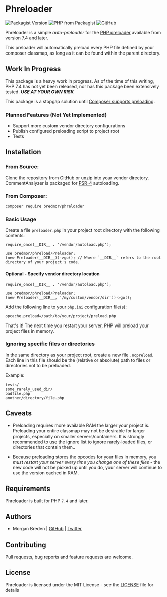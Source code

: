 # Phreloader
![Packagist Version](https://img.shields.io/packagist/v/bredmor/phreloader) ![PHP from Packagist](https://img.shields.io/packagist/php-v/bredmor/phreloader) ![GitHub](https://img.shields.io/github/license/bredmor/phreloader) 

 Phreloader is a simple *auto-preloader* for the [PHP preloader](https://wiki.php.net/rfc/preload) available from version 7.4 and later.
 
 This preloader will automatically preload every PHP file defined by your composer classmap, as long as it can be found within the parent directory.
 
## Work In Progress
 This package is a heavy work in progress. As of the time of this writing, PHP 7.4 has not yet been released, nor has this package been extensively tested. ***USE AT YOUR OWN RISK***
 
 This package is a stopgap solution until [Composer supports preloading](https://github.com/composer/composer/issues/7777).
 
### Planned Features (Not Yet Implemented)
 - Support more custom vendor directory configurations
 - Publish configured preloading script to project root
 - Tests
 
## Installation
 
### From Source:
 Clone the repository from GitHub or unzip into your vendor directory. CommentAnalyzer is packaged for [PSR-4](https://www.php-fig.org/psr/psr-4/) autoloading.
 
### From Composer:
 `composer require bredmor/phreloader`
 
### Basic Usage
 Create a file `preloader.php` in your project root directory with the following contents:
 
 ```$php
require_once(__DIR__ . '/vendor/autoload.php');

use bredmor/phreload/Preloader;
(new Preloader(__DIR__))->go(); // Where `__DIR__` refers to the root directory of your project's code.

```

#### Optional - Specify vendor directory location
```$php
require_once(__DIR__ . '/vendor/autoload.php');

use bredmor/phreload/Preloader;
(new Preloader(__DIR__, '/my/custom/vendor/dir'))->go(); 
```

Add the following line to your `php.ini` configuration file(s):

```$bash
opcache.preload=/path/to/your/project/preload.php
```

That's  it! The next time you restart your server, PHP will preload your project files in memory.

### Ignoring specific files or directories
In the same directory as your project root, create a new file `.nopreload`. Each line in this file should be the (relative or absolute) path to files or directories not to be preloaded. 

Example:
```
tests/
some_rarely_used_dir/
badfile.php
another/directory/file.php
``` 


## Caveats
- Preloading requires more available RAM the larger your project is. Preloading your entire classmap may not be desirable for larger projects, especially on smaller servers/containers. It is strongly recommended to use the ignore list to ignore rarely-loaded files, or directories that contain them..

- Because preloading stores the opcodes for your files in memory, you *must restart your server every time you change one of these files* - the new code will not be picked up until you do, your server will continue to use the version cached in RAM.

## Requirements

Phreloader is built for PHP `7.4` and later.

## Authors

- Morgan Breden  | [GitHub](https://github.com/bredmor)  | [Twitter](https://twitter.com/bredmor)

## Contributing

Pull requests, bug reports and feature requests are welcome.

## License

Phreloader is licensed under the MIT License - see the [LICENSE](LICENSE) file for details